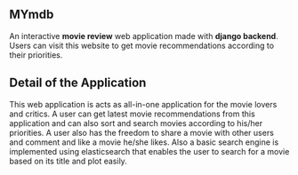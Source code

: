 <h2>MYmdb</h2>
<p>An interactive <b>movie review</b> web application made with <b>django backend</b>. Users can visit this website to get 
movie recommendations according to their priorities.</p>

<h2>Detail of the Application </h2>
<p>This web application is acts as all-in-one application for the movie lovers and critics. A user can get latest movie 
recommendations from this application and can also sort and search movies according to his/her priorities. A user also has
the freedom to share a movie with other users and comment and like a movie he/she likes. Also a basic search engine is 
implemented using elasticsearch that enables the user to search for a movie based on its title and plot easily.</p>
